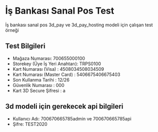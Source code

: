 # İş Bankası Sanal Pos Test
İş bankası sanal pos 3d_pay ve 3d_pay_hosting modeli için çalışan test örneği

## Test Bilgileri

- Mağaza Numarası: 700655000100
- Storekey (Üye İş Yeri Anahtarı): TRPS0100
- Kart Numarası (Visa) : 4508034508034509
- Kart Numarası (Master Card) : 5406675406675403
- Son Kullanma Tarihi : 12/26
- Güvenlik Numarası : 000
- Kart 3D Secure Şifresi : a

## 3d modeli için gerekecek api bilgileri
- Kullanıcı Adı: 700670665785admin ve 700670665785api 
- Şifre: TEST2020
